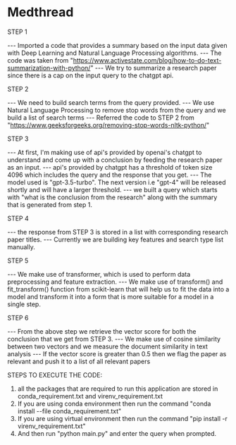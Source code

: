 # Medthread




STEP 1

--- Imported a code that provides a summary based on the input data given with Deep Learning and Natural Language Processing algorithms.
--- The code was taken from "https://www.activestate.com/blog/how-to-do-text-summarization-with-python/"
--- We try to summarize a research paper since there is a cap on the input query to the chatgpt api. 

STEP 2

--- We need to build search terms from the query provided.
--- We use Natural Language Processing to remove stop words from the query and we build a list of search terms
--- Referred the code to STEP 2 from "https://www.geeksforgeeks.org/removing-stop-words-nltk-python/"

STEP 3

--- At first, I'm making use of api's provided by openai's chatgpt to understand and come up with a conclusion 
    by feeding the research paper as an input.
--- api's provided by chatgpt has a threshold of token size 4096 which includes the query and the response that you get. 
--- The model used is  "gpt-3.5-turbo". The next version i.e "gpt-4" will be released shortly and will have a larger threshold.
--- we built a query which starts with "what is the conclusion from the research" along with the summary that is generated from step 1.


STEP 4

--- the response from STEP 3 is stored in a list with corresponding research paper titles.
--- Currently we are building key features and search type list manually.

STEP 5

--- We make use of transformer, which is used to perform data preprocessing and feature extraction.
--- We make use of transform() and fit_transform() function from scikit-learn that will help us to fit the data into a model
    and transform it into a form that is more suitable for a model in a single step.

STEP 6

--- From the above step we retrieve the vector score for both the conclusion that we get from STEP 3.
--- We make use of cosine similarity between two vectors and we measure the document similarity in text analysis
--- If the vector score is greater than 0.5 then we flag the paper as relevant and push it to a list of all relevant papers



STEPS TO EXECUTE THE CODE:


1) all the packages that are required to run this application are stored in conda_requirement.txt and virenv_requirement.txt
2) If you are using conda environment then run the command "conda install --file conda_requirement.txt"
3) If you are using virtual environment then run the command "pip install -r virenv_requirement.txt"
4) And then run "python main.py" and enter the query when prompted.